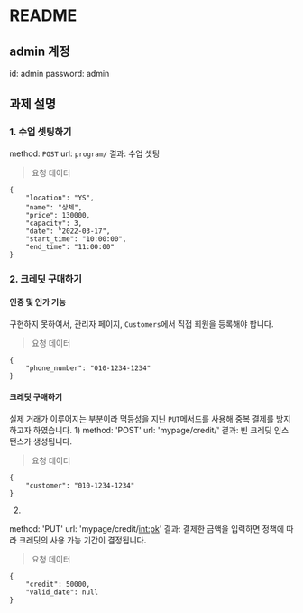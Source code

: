 # README
## admin 계정
id: admin
password: admin


## 과제 설명
### 1. 수업 셋팅하기
method: `POST`
url: `program/`
결과: 수업 셋팅

> 요청 데이터
```
{
    "location": "YS",
    "name": "상체",
    "price": 130000,
    "capacity": 3,
    "date": "2022-03-17",
    "start_time": "10:00:00",
    "end_time": "11:00:00"
}
```


### 2. 크레딧 구매하기
#### 인증 및 인가 기능
구현하지 못하여서, 관리자 페이지, `Customers`에서 직접 회원을 등록해야 합니다.

> 요청 데이터
```
{
    "phone_number": "010-1234-1234"
}
```

#### 크레딧 구매하기
실제 거래가 이루어지는 부분이라 멱등성을 지닌 `PUT`메서드를 사용해 중복 결제를 방지하고자 하였습니다.
1)
method: 'POST'
url: 'mypage/credit/'
결과: 빈 크레딧 인스턴스가 생성됩니다.

> 요청 데이터
```
{
    "customer": "010-1234-1234"
}
```

2)
method: 'PUT'
url: 'mypage/credit/<int:pk>'
결과: 결제한 금액을 입력하면 정책에 따라 크레딧의 사용 가능 기간이 결정됩니다.

> 요청 데이터
```
{
    "credit": 50000,
    "valid_date": null
}
```


